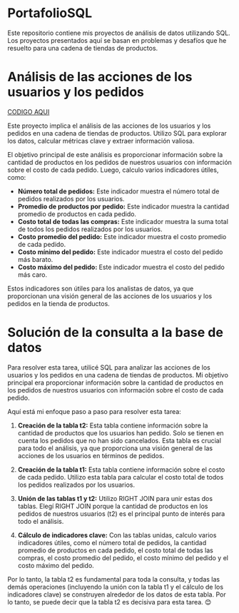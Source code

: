 # PortafolioSQL
Este repositorio contiene mis proyectos de análisis de datos utilizando SQL. Los proyectos presentados aquí se basan en problemas y desafíos 
que he resuelto para una cadena de tiendas de productos.

# Análisis de las acciones de los usuarios y los pedidos
[CODIGO AQUI](https://github.com/elena210910/PortafolioSQL/blob/main/projectSQL_1)

Este proyecto implica el análisis de las acciones de los usuarios y los pedidos en una cadena de tiendas de productos. 
Utilizo SQL para explorar los datos, calcular métricas clave y extraer información valiosa.

El objetivo principal de este análisis es proporcionar información sobre la cantidad de productos en los pedidos de nuestros usuarios con información sobre el costo de cada pedido. Luego, calculo varios indicadores útiles, como:

- **Número total de pedidos:** Este indicador muestra el número total de pedidos realizados por los usuarios.
- **Promedio de productos por pedido:** Este indicador muestra la cantidad promedio de productos en cada pedido.
- **Costo total de todas las compras:** Este indicador muestra la suma total de todos los pedidos realizados por los usuarios.
- **Costo promedio del pedido:** Este indicador muestra el costo promedio de cada pedido.
- **Costo mínimo del pedido:** Este indicador muestra el costo del pedido más barato.
- **Costo máximo del pedido:** Este indicador muestra el costo del pedido más caro.

Estos indicadores son útiles para los analistas de datos, ya que proporcionan una visión general de las acciones de los usuarios y los pedidos en la tienda de productos.




# Solución de la consulta a la base de datos

Para resolver esta tarea, utilicé SQL para analizar las acciones de los usuarios y los pedidos en una cadena de tiendas de productos. Mi objetivo principal era proporcionar información sobre la cantidad de productos en los pedidos de nuestros usuarios con información sobre el costo de cada pedido.

Aquí está mi enfoque paso a paso para resolver esta tarea:

1. **Creación de la tabla t2:** Esta tabla contiene información sobre la cantidad de productos que los usuarios han pedido. Solo se tienen en cuenta los pedidos que no han sido cancelados. Esta tabla es crucial para todo el análisis, ya que proporciona una visión general de las acciones de los usuarios en términos de pedidos.

2. **Creación de la tabla t1:** Esta tabla contiene información sobre el costo de cada pedido. Utilizo esta tabla para calcular el costo total de todos los pedidos realizados por los usuarios.

3. **Unión de las tablas t1 y t2:** Utilizo RIGHT JOIN para unir estas dos tablas. Elegí RIGHT JOIN porque la cantidad de productos en los pedidos de nuestros usuarios (t2) es el principal punto de interés para todo el análisis.

4. **Cálculo de indicadores clave:** Con las tablas unidas, calculo varios indicadores útiles, como el número total de pedidos, la cantidad promedio de productos en cada pedido, el costo total de todas las compras, el costo promedio del pedido, el costo mínimo del pedido y el costo máximo del pedido.

Por lo tanto, la tabla t2 es fundamental para toda la consulta, y todas las demás operaciones (incluyendo la unión con la tabla t1 y el cálculo de los indicadores clave) se construyen alrededor de los datos de esta tabla. Por lo tanto, se puede decir que la tabla t2 es decisiva para esta tarea. 😊
